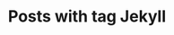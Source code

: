 ---
layout: tag
title: Posts with tag Jekyll
tag: jekyll
permalink: /tags/jekyll/
sitemap: false
---